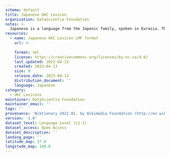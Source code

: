 ```yaml
---
schema: default
title: Japanese UKC Lexicon
organization: DataScientia Foundation
notes: >-
  Japanese is a language from the Japonic family, spoken in Eurasia. The UKC Lexicon of Japanese is represented as a lexico-semantic network. It consists of words, word senses, synsets, as well as sense-level and synset-level relationships.
resources:
  - name: Japanese UKC Lexicon LMF format
    url: >-
      
    format: xml
    license: https://creativecommons.org/licenses/by-nc-sa/4.0/
    last_updated: 2023-04-13
    created: 2023-04-13
    size: 0
    release_date: 2023-04-13
    distribution_document: ''
    language: Japanese
category:
  - UKC Lexicons
maintainer: DataScientia Foundation
maintainer_email: ''
tags: ''
provenance: 'Wiktionary 2022.01. by Wikimedia Foundation (http://en.wiktionary.org); CogNet 2.1 by Khuyagbaatar Batsuren, National University of Mongolia (http://cognet.ukc.disi.unitn.it); KinDiv: Kinship Diversity 1.0 by Temuulen Khishigsuren (http://ukc.disi.unitn.it/index.php/kinship/); UniMet: Universal Metonymy 1.0 by Temuulen Khishigsuren and Gábor Bella (http://ukc.disi.unitn.it/index.php/metonymy/); MorphyNet 2.0 by Gábor Bella and Khuyagbaatar Batsuren (http://ukc.disi.unitn.it/index.php/morphynet/); Antonymy 1.0 by Gábor Bella (http://ukc.datascientia.eu); NorthEuraLex 0.9 by Johannes Dellert and Gerhard Jäger, Eberhard Karls Universität Tübingen (http://northeuralex.org/); Japanese Wordnet 1.1 by NICT, 2012-2015 Francis Bond and 2016-2017 Francis Bond, Takayuki Kuribayashi (http://compling.hss.ntu.edu.sg/wnja/index.en.html); Open Multilingual Wordnet 1.4 by Francis Bond, Division of Linguistics and Multilingual Studies, Nanyang Technological University (http://compling.hss.ntu.edu.sg/omw/); Princeton WordNet 2.1 by Princeton University (https://wordnet.princeton.edu)'
version: '1.0'
dataset_level: Language Level (L1-2)
dataset_access: Open Access
dataset_description: ''
landing_page: ''
latitude_map: 37.0
longitude_map: 140.0
---
```

